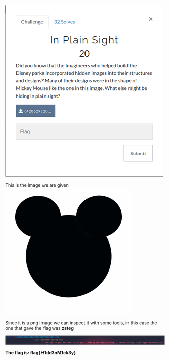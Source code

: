 <img src="img/challenge.png">

This is the image we are given
<img src="img/c420629a20ab083202fddd39f722b41f.png">

Since it is a png image we can inspect it with some tools, in this case the one that gave the flag was **zsteg**

<img src="img/solution.png">

**The flag is: flag{H1dd3nM1ck3y}**
